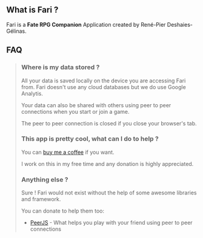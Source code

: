 ## What is Fari ?

Fari is a <b>Fate RPG Companion</b> Application created by René-Pier Deshaies-Gélinas.

## FAQ

> ### Where is my data stored ?
>
> All your data is saved locally on the device you are accessing Fari from.
> Fari doesn't use any cloud databases but we do use Google Analytis.
>
> Your data can also be shared with others using peer to peer connections when you start or join a game.
>
> The peer to peer connection is closed if you close your browser's tab.
>
> ### This app is pretty cool, what can I do to help ?
>
> You can [buy me a coffee](https://ko-fi.com/rpdeshaies) if you want.
>
> I work on this in my free time and any donation is highly appreciated.
>
> ### Anything else ?
>
> Sure ! Fari would not exist without the help of some awesome libraries and framework.
>
> You can donate to help them too:
>
> - [PeerJS](https://opencollective.com/peer) - What helps you play with your friend using peer to peer connections
